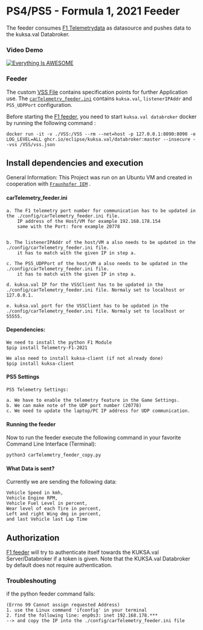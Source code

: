 # PS4/PS5 - Formula 1, 2021 Feeder
The feeder consumes [F1 Telemetrydata](https://www.ea.com/able/resources/f1-2021/ps4/telemetry) as datasource and pushes data to the kuksa.val Databroker.
### Video Demo
[![Everything Is AWESOME](https://i.stack.imgur.com/q3ceS.png)](https://youtu.be/StTqXEQ2l-Y?t=35s "Everything Is AWESOME")
### Feeder
The custom [VSS File](./VSS/vss.json) contains specification points for further Application use.
The [`carTelemetry_feeder.ini`](./config/carTelemetry_feeder.ini)  contains `kuksa.val`, `listenerIPAddr` and `PS5_UDPPort` configuration.

Before starting the [F1 feeder](./carTelemetry_feeder.py), you need to start `kuksa.val databroker` docker by running the following command :
```
docker run -it -v ./VSS:/VSS --rm --net=host -p 127.0.0.1:8090:8090 -e LOG_LEVEL=ALL ghcr.io/eclipse/kuksa.val/databroker:master --insecure --vss /VSS/vss.json
```
## Install dependencies and execution

General Information: This Project was run on an Ubuntu VM and created in cooperation with [`Fraunhofer IEM`](https://www.iem.fraunhofer.de/) .

#### carTelemetry_feeder.ini
```
a. The F1 telemetry port number for communication has to be updated in the ./config/carTelemetry_feeder.ini file.
	IP address of the Host/VM for example 192.168.178.154
	same with the Port: fore example 20778

	
b. The listenerIPAddr of the host/VM a also needs to be updated in the ./config/carTelemetry_feeder.ini file.
	it has to match with the given IP in step a.

c. The PS5_UDPPort of the host/VM a also needs to be updated in the ./config/carTelemetry_feeder.ini file.
	it has to match with the given IP in step a.

d. kuksa.val IP for the VSSClient has to be updated in the ./config/carTelemetry_feeder.ini file. Normaly set to localhost or 127.0.0.1.

e. kuksa.val port for the VSSClient has to be updated in the ./config/carTelemetry_feeder.ini file. Normaly set to localhost or 55555.
```

#### Dependencies:
```
We need to install the python F1 Module
$pip install Telemetry-F1-2021

We also need to install kuksa-client (if not already done)
$pip install kuksa-client
```

#### PS5 Settings
```
PS5 Telemetry Settings:

a. We have to enable the telemetry feature in the Game Settings.
b. We can make note of the UDP port number (20778)
c. We need to update the laptop/PC IP address for UDP communication.
```
#### Running the feeder

Now to run the feeder execute the following command in your favorite Command Line Interface (Terminal):
```
python3 carTelemetry_feeder_copy.py
```
#### What Data is sent?

Currently we are sending the following data:
```
Vehicle Speed in kmh,
Vehicle Engine RPM,
Vehicle Fuel Level in percent,
Wear level of each Tire in percent,
Left and right Wing dmg in percent,
and last Vehicle last Lap Time
```

## Authorization

[F1 feeder](./carTelemetry_feeder.py) will try to authenticate itself towards the KUKSA.val Server/Databroker if a token is given.
Note that the KUKSA.val Databroker by default does not require authentication.


### Troubleshouting
if the python feeder command fails:
```
(Errno 99 Cannot assign requested Address) 
1. use the Linux command 'ifconfig' in your terminal
2. find the following line: enp0s3: inet 192.168.178.*** 
--> and copy the IP into the ./config/carTelemetry_feeder.ini file
```
